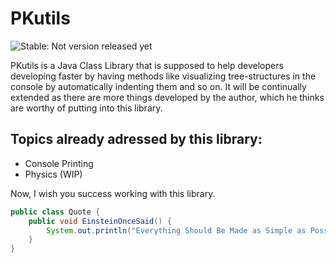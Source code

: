 # PKutils

![Stable: Not version released yet](https://img.shields.io/badge/stable%20version-not%20released%20yet-red.svg)

PKutils is a Java Class Library that is supposed to help developers developing faster by having methods like visualizing tree-structures in the console by automatically indenting them and so on.
It will be continually extended as there are more things developed by the author, which he thinks are worthy of putting into this library.

## Topics already adressed by this library:
- Console Printing
- Physics (WIP)

Now, I wish you success working with this library.
```Java
public class Quote {
    public void EinsteinOnceSaid() {
        System.out.println("Everything Should Be Made as Simple as Possible, But Not Simpler");
    }
}
```